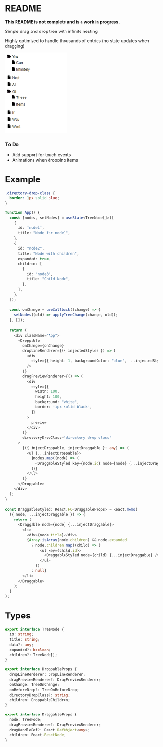 # README

**This README is not complete and is a work in progress.**

Simple drag and drop tree with infinite nesting

Highly optimized to handle thousands of entries (no state updates when dragging)

![ReactDnDTree Preview](preview.gif "ReactDnDTree Preview")

### To Do

- Add support for touch events
- Animations when dropping items

# Example

```css
.directory-drop-class {
  border: 1px solid blue;
}
```

```typescript
function App() {
  const [nodes, setNodes] = useState<TreeNode[]>([
    {
      id: "node1",
      title: "Node for node1",
    },
    {
      id: "node2",
      title: "Node with children",
      expanded: true,
      children: [
        {
          id: "node3",
          title: "Child Node",
        },
      ],
    },
  ]);

  const onChange = useCallback((change) => {
    setNodes((old) => applyTreeChange(change, old));
  }, []);

  return (
    <div className="App">
      <Droppable
        onChange={onChange}
        dropLineRenderer={({ injectedStyles }) => (
          <div
            style={{ height: 1, backgroundColor: "blue", ...injectedStyles }}
          />
        )}
        dragPreviewRenderer={() => (
          <div
            style={{
              width: 100,
              height: 100,
              background: "white",
              border: "1px solid black",
            }}
          >
            preview
          </div>
        )}
        directoryDropClass="directory-drop-class"
      >
        {({ injectDroppable, injectDraggable }: any) => (
          <ul {...injectDroppable}>
            {nodes.map((node) => (
              <DraggableStyled key={node.id} node={node} {...injectDraggable} />
            ))}
          </ul>
        )}
      </Droppable>
    </div>
  );
}

const DraggableStyled: React.FC<DraggableProps> = React.memo(
  ({ node, ...injectDraggable }) => {
    return (
      <Draggable node={node} {...injectDraggable}>
        <li>
          <div>{node.title}</div>
          {Array.isArray(node.children) && node.expanded
            ? node.children.map((child) => (
                <ul key={child.id}>
                  <DraggableStyled node={child} {...injectDraggable} />
                </ul>
              ))
            : null}
        </li>
      </Draggable>
    );
  }
);
```

# Types

```typescript
export interface TreeNode {
  id: string;
  title: string;
  data?: any;
  expanded?: boolean;
  children?: TreeNode[];
}
```

```typescript
export interface DroppableProps {
  dropLineRenderer: DropLineRenderer;
  dragPreviewRenderer?: DragPreviewRenderer;
  onChange: TreeOnChange;
  onBeforeDrop?: TreeOnBeforeDrop;
  directoryDropClass?: string;
  children: DroppableChildren;
}
```

```typescript
export interface DraggableProps {
  node: TreeNode;
  dragPreviewRenderer?: DragPreviewRenderer;
  dragHandleRef?: React.RefObject<any>;
  children: React.ReactNode;
}
```
